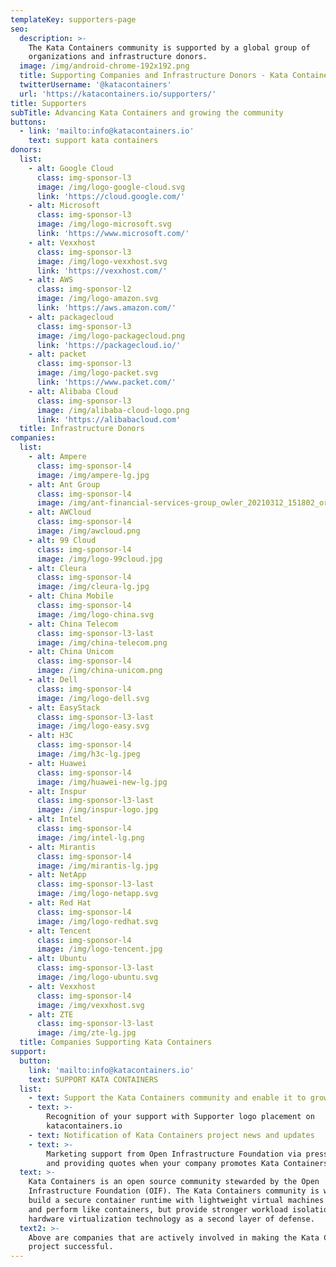 ```yaml
---
templateKey: supporters-page
seo:
  description: >-
    The Kata Containers community is supported by a global group of
    organizations and infrastructure donors.
  image: /img/android-chrome-192x192.png
  title: Supporting Companies and Infrastructure Donors - Kata Containers
  twitterUsername: '@katacontainers'
  url: 'https://katacontainers.io/supporters/'
title: Supporters
subTitle: Advancing Kata Containers and growing the community
buttons:
  - link: 'mailto:info@katacontainers.io'
    text: support kata containers
donors:
  list:
    - alt: Google Cloud
      class: img-sponsor-l3
      image: /img/logo-google-cloud.svg
      link: 'https://cloud.google.com/'
    - alt: Microsoft
      class: img-sponsor-l3
      image: /img/logo-microsoft.svg
      link: 'https://www.microsoft.com/'
    - alt: Vexxhost
      class: img-sponsor-l3
      image: /img/logo-vexxhost.svg
      link: 'https://vexxhost.com/'
    - alt: AWS
      class: img-sponsor-l2
      image: /img/logo-amazon.svg
      link: 'https://aws.amazon.com/'
    - alt: packagecloud
      class: img-sponsor-l3
      image: /img/logo-packagecloud.png
      link: 'https://packagecloud.io/'
    - alt: packet
      class: img-sponsor-l3
      image: /img/logo-packet.svg
      link: 'https://www.packet.com/'
    - alt: Alibaba Cloud
      class: img-sponsor-l3
      image: /img/alibaba-cloud-logo.png
      link: 'https://alibabacloud.com'
  title: Infrastructure Donors
companies:
  list:
    - alt: Ampere
      class: img-sponsor-l4
      image: /img/ampere-lg.jpg
    - alt: Ant Group
      class: img-sponsor-l4
      image: /img/ant-financial-services-group_owler_20210312_151802_original.png
    - alt: AWCloud
      class: img-sponsor-l4
      image: /img/awcloud.png
    - alt: 99 Cloud
      class: img-sponsor-l4
      image: /img/logo-99cloud.jpg
    - alt: Cleura
      class: img-sponsor-l4
      image: /img/cleura-lg.jpg
    - alt: China Mobile
      class: img-sponsor-l4
      image: /img/logo-china.svg
    - alt: China Telecom
      class: img-sponsor-l3-last
      image: /img/china-telecom.png
    - alt: China Unicom
      class: img-sponsor-l4
      image: /img/china-unicom.png
    - alt: Dell
      class: img-sponsor-l4
      image: /img/logo-dell.svg
    - alt: EasyStack
      class: img-sponsor-l3-last
      image: /img/logo-easy.svg
    - alt: H3C
      class: img-sponsor-l4
      image: /img/h3c-lg.jpeg
    - alt: Huawei
      class: img-sponsor-l4
      image: /img/huawei-new-lg.jpg
    - alt: Inspur
      class: img-sponsor-l3-last
      image: /img/inspur-logo.jpg
    - alt: Intel
      class: img-sponsor-l4
      image: /img/intel-lg.png
    - alt: Mirantis
      class: img-sponsor-l4
      image: /img/mirantis-lg.jpg
    - alt: NetApp
      class: img-sponsor-l3-last
      image: /img/logo-netapp.svg
    - alt: Red Hat
      class: img-sponsor-l4
      image: /img/logo-redhat.svg
    - alt: Tencent
      class: img-sponsor-l4
      image: /img/logo-tencent.jpg
    - alt: Ubuntu
      class: img-sponsor-l3-last
      image: /img/logo-ubuntu.svg
    - alt: Vexxhost
      class: img-sponsor-l4
      image: /img/vexxhost.svg
    - alt: ZTE
      class: img-sponsor-l3-last
      image: /img/zte-lg.jpg
  title: Companies Supporting Kata Containers
support:
  button:
    link: 'mailto:info@katacontainers.io'
    text: SUPPORT KATA CONTAINERS
  list:
    - text: Support the Kata Containers community and enable it to grow and thrive
    - text: >-
        Recognition of your support with Supporter logo placement on
        katacontainers.io
    - text: Notification of Kata Containers project news and updates
    - text: >-
        Marketing support from Open Infrastructure Foundation via press releases
        and providing quotes when your company promotes Kata Containers
  text: >-
    Kata Containers is an open source community stewarded by the Open
    Infrastructure Foundation (OIF). The Kata Containers community is working to
    build a secure container runtime with lightweight virtual machines that feel
    and perform like containers, but provide stronger workload isolation using
    hardware virtualization technology as a second layer of defense.
  text2: >-
    Above are companies that are actively involved in making the Kata Containers
    project successful.
---
```


